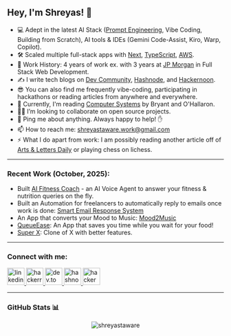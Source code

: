 ## Hey, I'm Shreyas! 👋

* 💻 Adept in the latest AI Stack ([Prompt Engineering](https://www.promptingguide.ai/), Vibe Coding, Building from Scratch), AI tools & IDEs (Gemini Code-Assist, Kiro, Warp, Copilot).
* 🛠️ Scaled multiple full-stack apps with [Next](https://nextjs.org/), [TypeScript](http://typescriptlang.org/), [AWS](https://aws.amazon.com/).
* 💼 Work History: 4 years of work ex. with 3 years at [JP Morgan](https://www.jpmorganchase.com/) in Full Stack Web Development.
* ✍️ I write tech blogs on [Dev Community](https://dev.to/shreyastaware), [Hashnode](https://shreyastaware.hashnode.dev/), and [Hackernoon](https://hackernoon.com/u/shreyastaware).
* 😎 You can also find me frequently vibe-coding, participating in hackathons or reading articles from anywhere and everywhere.
* 📖 Currently, I'm reading [Computer Systems](https://www.amazon.in/Computer-Systems-Programmers-Randal-Bryant/dp/013409266X) by Bryant and O'Hallaron.
* 🤝🏽 I’m looking to collaborate on open source projects.
* 💬 Ping me about anything. Always happy to help! ✋
* 📫 How to reach me: shreyastaware.work@gmail.com 
* ⚡ What I do apart from work: I am possibly reading another article off of [Arts & Letters Daily](https://www.aldaily.com/) or playing chess on lichess.

---

### Recent Work (October, 2025):

* Built [AI Fitness Coach](https://github.com/shreyastaware/ai_fitness_coach) - an AI Voice Agent to answer your fitness & nutrition queries on the fly.
* Built an Automation for freelancers to automatically reply to emails once work is done: [Smart Email Response System](https://github.com/shreyastaware/smart-email-response-system)
* An App that converts your Mood to Music: [Mood2Music](https://github.com/shreyastaware/Mood2Music)
* [QueueEase](https://queueease-digital-qu-hq8v.bolt.host/): An App that saves you time while you wait for your food!
* [Super X](https://full-stack-twitter-x-r3np.bolt.host/): Clone of X with better features.

---

### Connect with me:
<p align="left">
  <a href="https://linkedin.com/in/shreyastaware" target="blank" rel="noreferrer">
    <img src="https://cdn.jsdelivr.net/gh/devicons/devicon/icons/linkedin/linkedin-original.svg" alt="linkedin" width="40" height="40"/>
  </a>
  <a href="https://www.hackerrank.com/shreyastaware" target="blank" rel="noreferrer">
    <img src="https://cdn.simpleicons.org/hackerrank/2EC866" alt="hackerrank" width="40" height="40"/>
  </a>
  <a href="https://dev.to/shreyastaware" target="blank" rel="noreferrer">
    <img src="https://media2.dev.to/dynamic/image/quality=100/https://dev-to-uploads.s3.amazonaws.com/uploads/logos/resized_logo_UQww2soKuUsjaOGNB38o.png" alt="dev.to" width="40" height="40"/>
  </a>
  <a href="https://hashnode.com/@shreyastaware" target="blank" rel="noreferrer">
    <img src="https://cdn.simpleicons.org/hashnode/2962FF" alt="hashnode" width="40" height="40"/>
  </a>
  <a href="https://hackernoon.com/u/shreyastaware" target="blank" rel="noreferrer">
    <img src="https://avatars.githubusercontent.com/u/38445269?s=200&v=4" alt="hackernoon" width="40" height="40"/>
  </a>
</p>

---

### GitHub Stats 📊
<p align="center">
  <img src="https://github-readme-stats.vercel.app/api?username=shreyastaware&show_icons=true&locale=en" alt="shreyastaware" />
</p>

